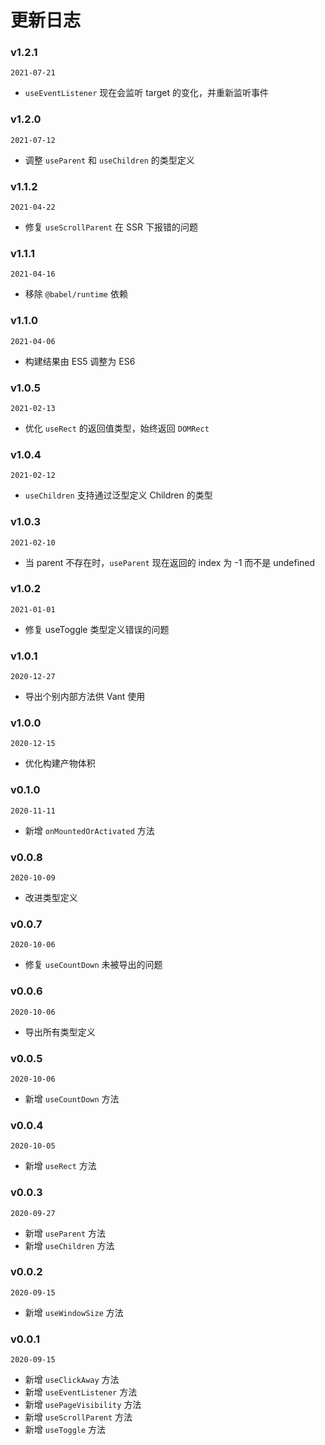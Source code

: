 # 更新日志

### v1.2.1

`2021-07-21`

- `useEventListener` 现在会监听 target 的变化，并重新监听事件

### v1.2.0

`2021-07-12`

- 调整 `useParent` 和 `useChildren` 的类型定义

### v1.1.2

`2021-04-22`

- 修复 `useScrollParent` 在 SSR 下报错的问题

### v1.1.1

`2021-04-16`

- 移除 `@babel/runtime` 依赖

### v1.1.0

`2021-04-06`

- 构建结果由 ES5 调整为 ES6

### v1.0.5

`2021-02-13`

- 优化 `useRect` 的返回值类型，始终返回 `DOMRect`

### v1.0.4

`2021-02-12`

- `useChildren` 支持通过泛型定义 Children 的类型

### v1.0.3

`2021-02-10`

- 当 parent 不存在时，`useParent` 现在返回的 index 为 -1 而不是 undefined

### v1.0.2

`2021-01-01`

- 修复 useToggle 类型定义错误的问题

### v1.0.1

`2020-12-27`

- 导出个别内部方法供 Vant 使用

### v1.0.0

`2020-12-15`

- 优化构建产物体积

### v0.1.0

`2020-11-11`

- 新增 `onMountedOrActivated` 方法

### v0.0.8

`2020-10-09`

- 改进类型定义

### v0.0.7

`2020-10-06`

- 修复 `useCountDown` 未被导出的问题

### v0.0.6

`2020-10-06`

- 导出所有类型定义

### v0.0.5

`2020-10-06`

- 新增 `useCountDown` 方法

### v0.0.4

`2020-10-05`

- 新增 `useRect` 方法

### v0.0.3

`2020-09-27`

- 新增 `useParent` 方法
- 新增 `useChildren` 方法

### v0.0.2

`2020-09-15`

- 新增 `useWindowSize` 方法

### v0.0.1

`2020-09-15`

- 新增 `useClickAway` 方法
- 新增 `useEventListener` 方法
- 新增 `usePageVisibility` 方法
- 新增 `useScrollParent` 方法
- 新增 `useToggle` 方法

